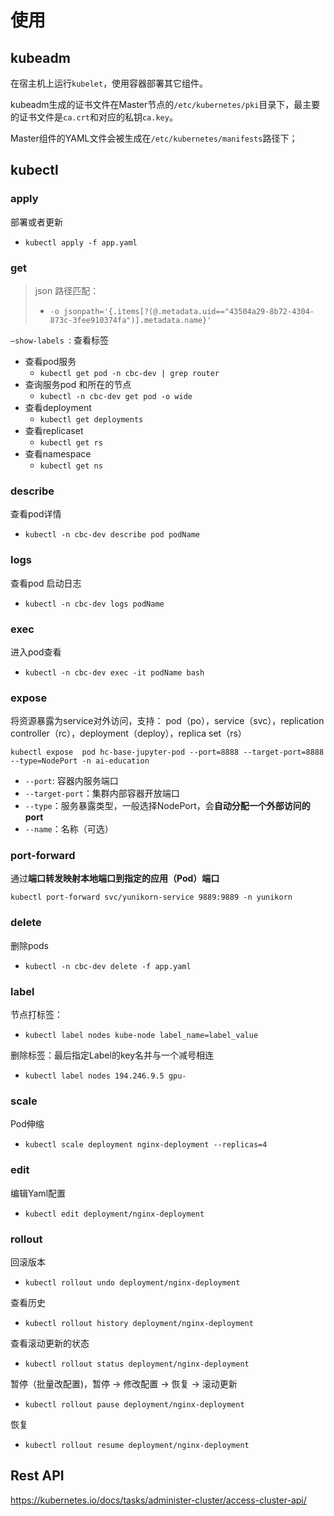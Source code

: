 # 使用

## kubeadm

在宿主机上运行`kubelet`，使用容器部署其它组件。

kubeadm生成的证书文件在Master节点的`/etc/kubernetes/pki`目录下，最主要的证书文件是`ca.crt`和对应的私钥`ca.key`。

Master组件的YAML文件会被生成在`/etc/kubernetes/manifests`路径下；

## kubectl

### apply

部署或者更新

- `kubectl apply -f app.yaml`

### get

> json 路径匹配：
>
> - `-o jsonpath='{.items[?(@.metadata.uid=="43504a29-8b72-4304-873c-3fee910374fa")].metadata.name}'`

`–show-labels `: 查看标签

- 查看pod服务
  - `kubectl get pod -n cbc-dev | grep router`
- 查询服务pod 和所在的节点
  - `kubectl -n cbc-dev get pod -o wide`
- 查看deployment
  - `kubectl get deployments`
- 查看replicaset
  - `kubectl get rs`
- 查看namespace
  - `kubectl get ns` 


### describe

查看pod详情

- `kubectl -n cbc-dev describe pod podName `

### logs

查看pod 启动日志

- `kubectl -n cbc-dev logs podName `

### exec

进入pod查看

- `kubectl -n cbc-dev exec -it podName bash`

### expose

将资源暴露为service对外访问，支持： pod（po），service（svc），replication controller（rc），deployment（deploy），replica set（rs）

`kubectl expose  pod hc-base-jupyter-pod --port=8888 --target-port=8888  --type=NodePort -n ai-education`

- `--port`: 容器内服务端口
- `--target-port`：集群内部容器开放端口
- `--type`：服务暴露类型，一般选择NodePort，会**自动分配一个外部访问的port**
- `--name`：名称（可选）

### port-forward

通过**端口转发映射本地端口到指定的应用（Pod）端口**

`kubectl port-forward svc/yunikorn-service 9889:9889 -n yunikorn`

### delete

删除pods

- `kubectl -n cbc-dev delete -f app.yaml `

### label

节点打标签：

- `kubectl label nodes kube-node label_name=label_value`

删除标签：最后指定Label的key名并与一个减号相连

- `kubectl label nodes 194.246.9.5 gpu-`

### scale

Pod伸缩

- `kubectl scale deployment nginx-deployment --replicas=4`

### edit

编辑Yaml配置

- `kubectl edit deployment/nginx-deployment`

### rollout

回滚版本

- `kubectl rollout undo deployment/nginx-deployment`

查看历史

- `kubectl rollout history deployment/nginx-deployment`

查看滚动更新的状态

- `kubectl rollout status deployment/nginx-deployment`

暂停（批量改配置)，暂停 -> 修改配置 -> 恢复 -> 滚动更新

- `kubectl rollout pause deployment/nginx-deployment`

恢复

- `kubectl rollout resume deployment/nginx-deployment`



## Rest API

https://kubernetes.io/docs/tasks/administer-cluster/access-cluster-api/
